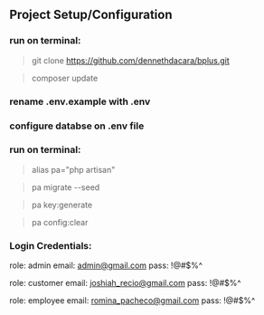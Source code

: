 ## Project Setup/Configuration

### run on terminal:

> git clone https://github.com/dennethdacara/bplus.git

> composer update

### rename .env.example with .env

### configure databse on .env file

### run on terminal:

> alias pa="php artisan"

> pa migrate --seed

> pa key:generate

> pa config:clear

### Login Credentials:

role: admin
email: admin@gmail.com
pass: !@#$%^

role: customer
email: joshiah_recio@gmail.com
pass: !@#$%^

role: employee
email: romina_pacheco@gmail.com
pass: !@#$%^

